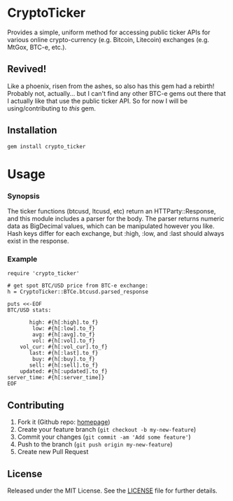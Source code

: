 
# CryptoTicker

Provides a simple, uniform method for accessing public ticker APIs for various
online crypto-currency (e.g. Bitcoin, Litecoin) exchanges (e.g. MtGox, BTC-e,
etc.).

## Revived!

Like a phoenix, risen from the ashes, so also has this gem had a rebirth!
Probably not, actually... but I can't find any other BTC-e gems out there that
I actually like that use the public ticker API. So for now I will be
using/contributing to _this_ gem.

## Installation

    gem install crypto_ticker

# Usage

### Synopsis

  The ticker functions (btcusd, ltcusd, etc) return an HTTParty::Response, and
  this module includes a parser for the body. The parser returns numeric data
  as BigDecimal values, which can be manipulated however you like. Hash keys
  differ for each exchange, but :high, :low, and :last should always exist in
  the response.

### Example

    require 'crypto_ticker'

    # get spot BTC/USD price from BTC-e exchange:
    h = CryptoTicker::BTCe.btcusd.parsed_response

    puts <<-EOF
    BTC/USD stats: 

           high: #{h[:high].to_f}
            low: #{h[:low].to_f}
            avg: #{h[:avg].to_f}
            vol: #{h[:vol].to_f}
        vol_cur: #{h[:vol_cur].to_f}
           last: #{h[:last].to_f}
            buy: #{h[:buy].to_f}
           sell: #{h[:sell].to_f}
        updated: #{h[:updated].to_f}
    server_time: #{h[:server_time]}
    EOF


## Contributing

1. Fork it (Github repo: [homepage][homepage])
2. Create your feature branch (`git checkout -b my-new-feature`)
3. Commit your changes (`git commit -am 'Add some feature'`)
4. Push to the branch (`git push origin my-new-feature`)
5. Create new Pull Request

[homepage]: https://github.com/nmarley/crypto_ticker


## License

Released under the MIT License.  See the [LICENSE][] file for further details.

[license]: LICENSE.md
